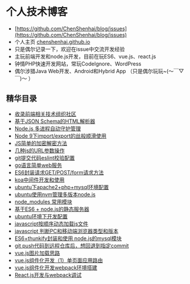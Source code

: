 # 个人技术博客
- [https://github.com/ChenShenhai/blog/issues](https://github.com/ChenShenhai/blog/issues)
- 个人主页 [chenshenhai.github.io](https://chenshenhai.github.io)
- 只是偶尔记录一下，欢迎在issue中交流开发经验
- 主玩前端开发和node.js开发，目前在玩ES6、vue.js、react.js
- 钟情PHP快速开发网站，常玩CodeIgnore、WordPress
- 偶尔涉猎Java Web开发、Android和Hybrid App  （只是偶尔玩玩~(～￣▽￣)～ ）

## 精华目录
- [收录前端相关技术组织社区](https://www.github.com/ChenShenhai/blog/issues/31)
- [基于JSON Schema的HTML解析器](https://www.github.com/ChenShenhai/blog/issues/30)
- [Node.js 多进程自动守护管理](https://www.github.com/ChenShenhai/blog/issues/29)
- [Node 9下import/export的丝般顺滑使用](https://www.github.com/ChenShenhai/blog/issues/24)
- [JS简单的加密解密方法](https://www.github.com/ChenShenhai/blog/issues/21)
- [几种js的URL参数操作](https://www.github.com/ChenShenhai/blog/issues/20)
- [git提交代码eslint校验配置](https://www.github.com/ChenShenhai/blog/issues/19)
- [go语言简单web服务](https://www.github.com/ChenShenhai/blog/issues/18)
- [ES6封装请求GET/POST/form请求方法 ](https://www.github.com/ChenShenhai/blog/issues/16)
- [koa中间件开发和使用 ](https://www.github.com/ChenShenhai/blog/issues/15)
- [ubuntu下apache2+php+mysql环境配置 ](https://www.github.com/ChenShenhai/blog/issues/13)
- [ubuntu使用nvm管理多版本node.js ](https://www.github.com/ChenShenhai/blog/issues/12)
- [node_modules 常用模块 ](https://www.github.com/ChenShenhai/blog/issues/11)
- [基于ES6 + node.js的静态服务器 ](https://www.github.com/ChenShenhai/blog/issues/10)
- [ubuntu环境下开发配置 ](https://www.github.com/ChenShenhai/blog/issues/9)
- [javascript按顺序动态加载js文件 ](https://www.github.com/ChenShenhai/blog/issues/8)
- [javascript 判断PC和移动端浏览器类型和版本 ](https://www.github.com/ChenShenhai/blog/issues/7)
- [ES6+thunkify封装和使用 node.js的mysql模块 ](https://www.github.com/ChenShenhai/blog/issues/6)
- [git push代码到远程仓库后，想回退到指定commit ](https://www.github.com/ChenShenhai/blog/issues/5)
- [vue.js图片加载思路 ](https://www.github.com/ChenShenhai/blog/issues/4)
- [vue.js组件化开发（1）单页面应用路由 ](https://www.github.com/ChenShenhai/blog/issues/3)
- [vue.js组件化开发webpack环境搭建 ](https://www.github.com/ChenShenhai/blog/issues/2)
- [React.js开发与webpack调试 ](https://www.github.com/ChenShenhai/blog/issues/1)
